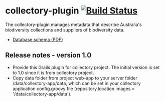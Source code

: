 # collectory-plugin   [![Build Status](https://travis-ci.org/AtlasOfLivingAustralia/collectory.svg?branch=master)](http://travis-ci.org/AtlasOfLivingAustralia/collectory)

The collectory-plugin manages metadata that describe Australia's biodiversity collections and suppliers of biodiversity data.

 * [Database schema (PDF)](https://github.com/AtlasOfLivingAustralia/collectory/blob/master/Collectory_schema_20140916.pdf?raw=true)

## Release notes - version 1.0

 * Provide this Grails plugin for collectory project. The initial version is set to 1.0 since it is from collectory project.
 * Copy data folder from project web-app to your server folder /data/collectory-app/data, which can be set in your collectory application config.groovy file (repository.location.images = '/data/collectory-app/data').
